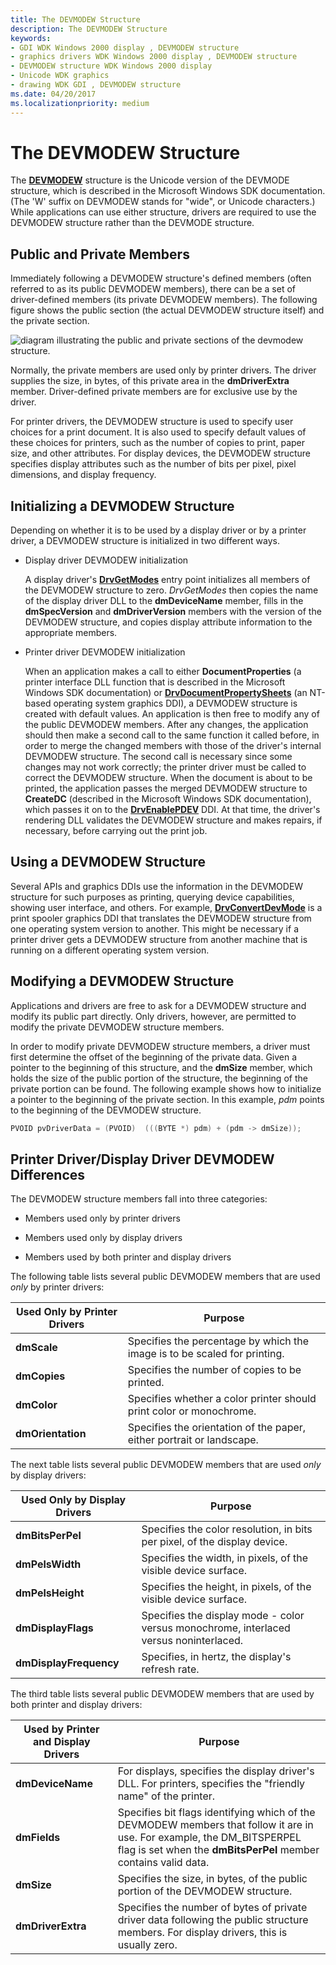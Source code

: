 ```yaml
---
title: The DEVMODEW Structure
description: The DEVMODEW Structure
keywords:
- GDI WDK Windows 2000 display , DEVMODEW structure
- graphics drivers WDK Windows 2000 display , DEVMODEW structure
- DEVMODEW structure WDK Windows 2000 display
- Unicode WDK graphics
- drawing WDK GDI , DEVMODEW structure
ms.date: 04/20/2017
ms.localizationpriority: medium
---
```


# The DEVMODEW Structure

The [**DEVMODEW**](/windows/win32/api/wingdi/ns-wingdi-devmodew) structure is the Unicode version of the DEVMODE structure, which is described in the Microsoft Windows SDK documentation. (The 'W' suffix on DEVMODEW stands for "wide", or Unicode characters.) While applications can use either structure, drivers are required to use the DEVMODEW structure rather than the DEVMODE structure.

## Public and Private Members

Immediately following a DEVMODEW structure's defined members (often referred to as its public DEVMODEW members), there can be a set of driver-defined members (its private DEVMODEW members). The following figure shows the public section (the actual DEVMODEW structure itself) and the private section.

![diagram illustrating the public and private sections of the devmodew structure.](images/devmode.png)

Normally, the private members are used only by printer drivers. The driver supplies the size, in bytes, of this private area in the **dmDriverExtra** member. Driver-defined private members are for exclusive use by the driver.

For printer drivers, the DEVMODEW structure is used to specify user choices for a print document. It is also used to specify default values of these choices for printers, such as the number of copies to print, paper size, and other attributes. For display devices, the DEVMODEW structure specifies display attributes such as the number of bits per pixel, pixel dimensions, and display frequency.

## Initializing a DEVMODEW Structure

Depending on whether it is to be used by a display driver or by a printer driver, a DEVMODEW structure is initialized in two different ways.

- Display driver DEVMODEW initialization

  A display driver's [**DrvGetModes**](/windows/win32/api/winddi/nf-winddi-drvgetmodes) entry point initializes all members of the DEVMODEW structure to zero. *DrvGetModes* then copies the name of the display driver DLL to the **dmDeviceName** member, fills in the **dmSpecVersion** and **dmDriverVersion** members with the version of the DEVMODEW structure, and copies display attribute information to the appropriate members.

- Printer driver DEVMODEW initialization

  When an application makes a call to either **DocumentProperties** (a printer interface DLL function that is described in the Microsoft Windows SDK documentation) or [**DrvDocumentPropertySheets**](/windows-hardware/drivers/ddi/winddiui/nf-winddiui-drvdocumentpropertysheets) (an NT-based operating system graphics DDI), a DEVMODEW structure is created with default values. An application is then free to modify any of the public DEVMODEW members. After any changes, the application should then make a second call to the same function it called before, in order to merge the changed members with those of the driver's internal DEVMODEW structure. The second call is necessary since some changes may not work correctly; the printer driver must be called to correct the DEVMODEW structure. When the document is about to be printed, the application passes the merged DEVMODEW structure to **CreateDC** (described in the Microsoft Windows SDK documentation), which passes it on to the [**DrvEnablePDEV**](/windows/win32/api/winddi/nf-winddi-drvenablepdev) DDI. At that time, the driver's rendering DLL validates the DEVMODEW structure and makes repairs, if necessary, before carrying out the print job.

## Using a DEVMODEW Structure

Several APIs and graphics DDIs use the information in the DEVMODEW structure for such purposes as printing, querying device capabilities, showing user interface, and others. For example, [**DrvConvertDevMode**](/windows-hardware/drivers/ddi/winddiui/nf-winddiui-drvconvertdevmode) is a print spooler graphics DDI that translates the DEVMODEW structure from one operating system version to another. This might be necessary if a printer driver gets a DEVMODEW structure from another machine that is running on a different operating system version.

## Modifying a DEVMODEW Structure

Applications and drivers are free to ask for a DEVMODEW structure and modify its public part directly. Only drivers, however, are permitted to modify the private DEVMODEW structure members.

In order to modify private DEVMODEW structure members, a driver must first determine the offset of the beginning of the private data. Given a pointer to the beginning of this structure, and the **dmSize** member, which holds the size of the public portion of the structure, the beginning of the private portion can be found. The following example shows how to initialize a pointer to the beginning of the private section. In this example, *pdm* points to the beginning of the DEVMODEW structure.

```cpp
PVOID pvDriverData = (PVOID)  (((BYTE *) pdm) + (pdm -> dmSize));
```

## Printer Driver/Display Driver DEVMODEW Differences

The DEVMODEW structure members fall into three categories:

- Members used only by printer drivers

- Members used only by display drivers

- Members used by both printer and display drivers

The following table lists several public DEVMODEW members that are used *only* by printer drivers:

| Used Only by Printer Drivers | Purpose |
| ---------------------------- | ------- |
| **dmScale** | Specifies the percentage by which the image is to be scaled for printing. |
| **dmCopies** | Specifies the number of copies to be printed. |
| **dmColor** | Specifies whether a color printer should print color or monochrome. |
| **dmOrientation** | Specifies the orientation of the paper, either portrait or landscape. |

The next table lists several public DEVMODEW members that are used *only* by display drivers:

|  Used Only by Display Drivers | Purpose |
| ----------------------------- | ------- |
| **dmBitsPerPel** | Specifies the color resolution, in bits per pixel, of the display device. |
| **dmPelsWidth** | Specifies the width, in pixels, of the visible device surface. |
| **dmPelsHeight** | Specifies the height, in pixels, of the visible device surface. |
| **dmDisplayFlags** | Specifies the display mode - color versus monochrome, interlaced versus noninterlaced. |
| **dmDisplayFrequency** | Specifies, in hertz, the display's refresh rate. |

The third table lists several public DEVMODEW members that are used by both printer and display drivers:

| Used by Printer and Display Drivers| Purpose |
| ---------------------------------- | ------- |
| **dmDeviceName** | For displays, specifies the display driver's DLL. For printers, specifies the "friendly name" of the printer. |
| **dmFields** | Specifies bit flags identifying which of the DEVMODEW members that follow it are in use. For example, the DM_BITSPERPEL flag is set when the **dmBitsPerPel** member contains valid data. |
| **dmSize** | Specifies the size, in bytes, of the public portion of the DEVMODEW structure. |
| **dmDriverExtra** | Specifies the number of bytes of private driver data following the public structure members. For display drivers, this is usually zero. |
